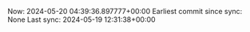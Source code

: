 Now: 2024-05-20 04:39:36.897777+00:00 Earliest commit since sync: None Last sync: 2024-05-19 12:31:38+00:00
